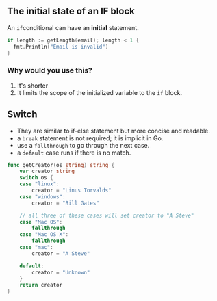 ## The initial state of an IF block

An `if`conditional can have an **initial** statement.

```go
if length := getLength(email); length < 1 {
  fmt.Println("Email is invalid")
}
```

### Why would you use this?

1. It's shorter
2. It limits the scope of the initialized variable to the `if` block.

## Switch

- They are similar to if-else statement but more concise and readable.
- a `break` statement is not required; it is implicit in Go.
- use a `fallthrough` to go through the next case.
- a `default` case runs if there is no match.

```go
func getCreator(os string) string {
    var creator string
    switch os {
    case "linux":
        creator = "Linus Torvalds"
    case "windows":
        creator = "Bill Gates"

    // all three of these cases will set creator to "A Steve"
    case "Mac OS":
        fallthrough
    case "Mac OS X":
        fallthrough
    case "mac":
        creator = "A Steve"

    default:
        creator = "Unknown"
    }
    return creator
}
```
